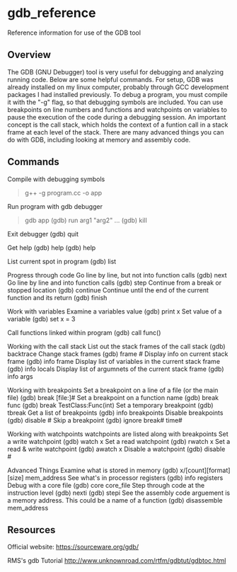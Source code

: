 # gdb_reference
Reference information for use of the GDB tool

## Overview
The GDB (GNU Debugger) tool is very useful for debugging and analyzing running code. Below are some helpful commands. For setup, GDB was already installed on my linux computer, probably through GCC development packages I had installed previously. To debug a program, you must compile it with the "-g" flag, so that debugging symbols are included. You can use breakpoints on line numbers and functions and watchpoints on variables to pause the execution of the code during a debugging session. An important concept is the call stack, which holds the context of a funtion call in a stack frame at each level of the stack. There are many advanced things you can do with GDB, including looking at memory and assembly code.


## Commands
Compile with debugging symbols
> g++ -g program.cc -o app

Run program with gdb debugger
> gdb app
(gdb) run arg1 "arg2" ...
(gdb) kill

Exit debugger
(gdb) quit

Get help
(gdb) help
(gdb) help <cmd>

List current spot in program
(gdb) list

Progress through code
Go line by line, but not into function calls
(gdb) next
Go line by line and into function calls
(gdb) step
Continue from a break or stopped location
(gdb) continue
Continue until the end of the current function and its return
(gdb) finish

Work with variables
Examine a variables value
(gdb) print x
Set value of a variable
(gdb) set x = 3

Call functions linked within program
(gdb) call func()

Working with the call stack
List out the stack frames of the call stack
(gdb) backtrace
Change stack frames
(gdb) frame #
Display info on current stack frame
(gdb) info frame
Display list of variables in the current stack frame
(gdb) info locals
Display list of argumnets of the current stack frame
(gdb) info args

Working with breakpoints
Set a breakpoint on a line of a file (or the main file)
(gdb) break [file:]#
Set a breakpoint on a function name
(gdb) break func
(gdb) break TestClass:Func(int)
Set a temporary breakpoint
(gdb) tbreak
Get a list of breakpoints
(gdb) info breakpoints
Disable breakpoints
(gdb) disable #
Skip a breakpoint
(gdb) ignore break# time#

Working with watchpoints
watchpoints are listed along with breakpoints
Set a write watchpoint
(gdb) watch x
Set a read watchpoint
(gdb) rwatch x
Set a read & write watchpoint
(gdb) awatch x
Disable a watchpoint
(gdb) disable #

Advanced Things
Examine what is stored in memory
(gdb) x/[count][format][size] mem_address
See what's in processor registers
(gdb) info registers
Debug with a core file
(gdb) core core_file
Step through code at the instruction level
(gdb) nexti
(gdb) stepi
See the assembly code
arguement is a memory address. This could be a name of a function
(gdb) disassemble mem_address


## Resources
Official website:
https://sourceware.org/gdb/

RMS's gdb Tutorial
http://www.unknownroad.com/rtfm/gdbtut/gdbtoc.html
